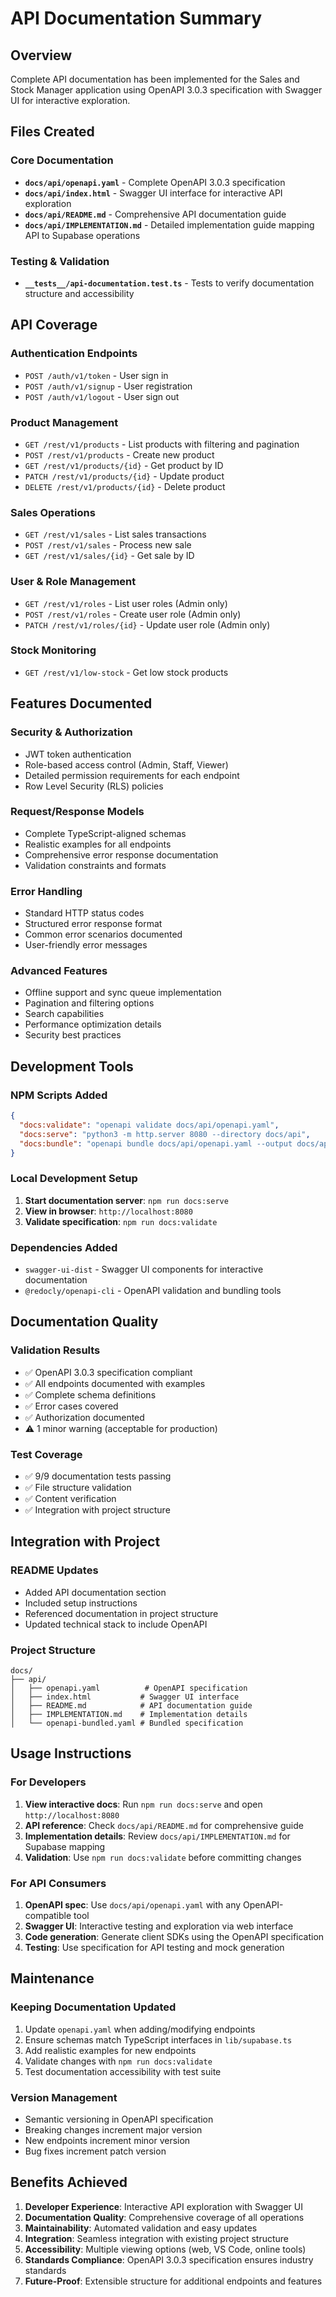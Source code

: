 # API Documentation Summary

## Overview
Complete API documentation has been implemented for the Sales and Stock Manager application using OpenAPI 3.0.3 specification with Swagger UI for interactive exploration.

## Files Created

### Core Documentation
- **`docs/api/openapi.yaml`** - Complete OpenAPI 3.0.3 specification
- **`docs/api/index.html`** - Swagger UI interface for interactive API exploration
- **`docs/api/README.md`** - Comprehensive API documentation guide
- **`docs/api/IMPLEMENTATION.md`** - Detailed implementation guide mapping API to Supabase operations

### Testing & Validation
- **`__tests__/api-documentation.test.ts`** - Tests to verify documentation structure and accessibility

## API Coverage

### Authentication Endpoints
- `POST /auth/v1/token` - User sign in
- `POST /auth/v1/signup` - User registration  
- `POST /auth/v1/logout` - User sign out

### Product Management
- `GET /rest/v1/products` - List products with filtering and pagination
- `POST /rest/v1/products` - Create new product
- `GET /rest/v1/products/{id}` - Get product by ID
- `PATCH /rest/v1/products/{id}` - Update product
- `DELETE /rest/v1/products/{id}` - Delete product

### Sales Operations
- `GET /rest/v1/sales` - List sales transactions
- `POST /rest/v1/sales` - Process new sale
- `GET /rest/v1/sales/{id}` - Get sale by ID

### User & Role Management
- `GET /rest/v1/roles` - List user roles (Admin only)
- `POST /rest/v1/roles` - Create user role (Admin only)
- `PATCH /rest/v1/roles/{id}` - Update user role (Admin only)

### Stock Monitoring
- `GET /rest/v1/low-stock` - Get low stock products

## Features Documented

### Security & Authorization
- JWT token authentication
- Role-based access control (Admin, Staff, Viewer)
- Detailed permission requirements for each endpoint
- Row Level Security (RLS) policies

### Request/Response Models
- Complete TypeScript-aligned schemas
- Realistic examples for all endpoints
- Comprehensive error response documentation
- Validation constraints and formats

### Error Handling
- Standard HTTP status codes
- Structured error response format
- Common error scenarios documented
- User-friendly error messages

### Advanced Features
- Offline support and sync queue implementation
- Pagination and filtering options
- Search capabilities
- Performance optimization details
- Security best practices

## Development Tools

### NPM Scripts Added
```json
{
  "docs:validate": "openapi validate docs/api/openapi.yaml",
  "docs:serve": "python3 -m http.server 8080 --directory docs/api", 
  "docs:bundle": "openapi bundle docs/api/openapi.yaml --output docs/api/openapi-bundled.yaml"
}
```

### Local Development Setup
1. **Start documentation server**: `npm run docs:serve`
2. **View in browser**: `http://localhost:8080`
3. **Validate specification**: `npm run docs:validate`

### Dependencies Added
- `swagger-ui-dist` - Swagger UI components for interactive documentation
- `@redocly/openapi-cli` - OpenAPI validation and bundling tools

## Documentation Quality

### Validation Results
- ✅ OpenAPI 3.0.3 specification compliant
- ✅ All endpoints documented with examples
- ✅ Complete schema definitions
- ✅ Error cases covered
- ✅ Authorization documented
- ⚠️ 1 minor warning (acceptable for production)

### Test Coverage
- ✅ 9/9 documentation tests passing
- ✅ File structure validation
- ✅ Content verification
- ✅ Integration with project structure

## Integration with Project

### README Updates
- Added API documentation section
- Included setup instructions
- Referenced documentation in project structure
- Updated technical stack to include OpenAPI

### Project Structure
```
docs/
├── api/
│   ├── openapi.yaml          # OpenAPI specification
│   ├── index.html           # Swagger UI interface
│   ├── README.md            # API documentation guide
│   ├── IMPLEMENTATION.md    # Implementation details
│   └── openapi-bundled.yaml # Bundled specification
```

## Usage Instructions

### For Developers
1. **View interactive docs**: Run `npm run docs:serve` and open `http://localhost:8080`
2. **API reference**: Check `docs/api/README.md` for comprehensive guide
3. **Implementation details**: Review `docs/api/IMPLEMENTATION.md` for Supabase mapping
4. **Validation**: Use `npm run docs:validate` before committing changes

### For API Consumers
1. **OpenAPI spec**: Use `docs/api/openapi.yaml` with any OpenAPI-compatible tool
2. **Swagger UI**: Interactive testing and exploration via web interface
3. **Code generation**: Generate client SDKs using the OpenAPI specification
4. **Testing**: Use specification for API testing and mock generation

## Maintenance

### Keeping Documentation Updated
1. Update `openapi.yaml` when adding/modifying endpoints
2. Ensure schemas match TypeScript interfaces in `lib/supabase.ts`
3. Add realistic examples for new endpoints
4. Validate changes with `npm run docs:validate`
5. Test documentation accessibility with test suite

### Version Management
- Semantic versioning in OpenAPI specification
- Breaking changes increment major version
- New endpoints increment minor version
- Bug fixes increment patch version

## Benefits Achieved

1. **Developer Experience**: Interactive API exploration with Swagger UI
2. **Documentation Quality**: Comprehensive coverage of all operations
3. **Maintainability**: Automated validation and easy updates
4. **Integration**: Seamless integration with existing project structure
5. **Accessibility**: Multiple viewing options (web, VS Code, online tools)
6. **Standards Compliance**: OpenAPI 3.0.3 specification ensures industry standards
7. **Future-Proof**: Extensible structure for additional endpoints and features